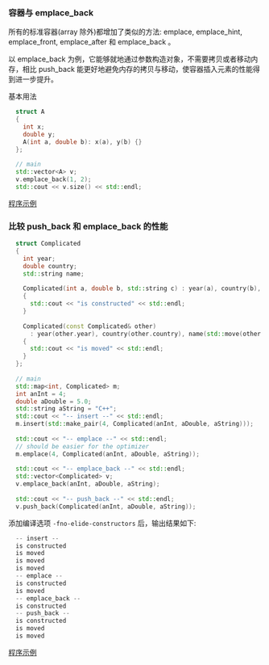 
### 容器与 emplace_back

所有的标准容器(array 除外)都增加了类似的方法: emplace, emplace_hint, emplace_front, emplace_after 和 emplace_back 。

以 emplace_back 为例，它能够就地通过参数构造对象，不需要拷贝或者移动内存，相比 push_back 能更好地避免内存的拷贝与移动，使容器插入元素的性能得到进一步提升。

基本用法
```c++  
  struct A
  {
    int x;
    double y;
    A(int a, double b): x(a), y(b) {}
  };
  
  // main
  std::vector<A> v;
  v.emplace_back(1, 2);
  std::cout << v.size() << std::endl;
```

[程序示例](t/08_emplace_back_vec.cpp)


### 比较 push_back 和 emplace_back 的性能

```c++
  struct Complicated
  {
    int year;
    double country;
    std::string name;
    
    Complicated(int a, double b, std::string c) : year(a), country(b), name(c)
    {
      std::cout << "is constructed" << std::endl;
    }
    
    Complicated(const Complicated& other)
      : year(other.year), country(other.country), name(std::move(other.name))
    {
      std::cout << "is moved" << std::endl;
    }
  };
  
  // main
  std::map<int, Complicated> m;
  int anInt = 4;
  double aDouble = 5.0;
  std::string aString = "C++";
  std::cout << "-- insert --" << std::endl;
  m.insert(std::make_pair(4, Complicated(anInt, aDouble, aString)));
  
  std::cout << "-- emplace --" << std::endl;
  // should be easier for the optimizer
  m.emplace(4, Complicated(anInt, aDouble, aString));
  
  std::cout << "-- emplace_back --" << std::endl;
  std::vector<Complicated> v;
  v.emplace_back(anInt, aDouble, aString);
  
  std::cout << "-- push_back --" << std::endl;
  v.push_back(Complicated(anInt, aDouble, aString));
```
添加编译选项 `-fno-elide-constructors` 后，输出结果如下:
```s
  -- insert --
  is constructed
  is moved
  is moved
  is moved
  -- emplace --
  is constructed
  is moved
  -- emplace_back --
  is constructed
  -- push_back --
  is constructed
  is moved
  is moved
```

[程序示例](t/08_emplace_back_diff.cpp)

